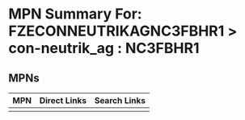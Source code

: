 



# MPN Summary For: FZECONNEUTRIKAGNC3FBHR1 > con-neutrik_ag : NC3FBHR1

## MPNs
  

|MPN|Direct Links|Search Links|
| :--- | :--- | :--- |
||||
